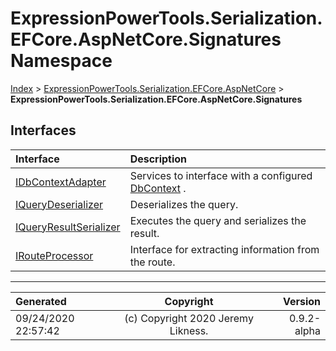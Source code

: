 ﻿# ExpressionPowerTools.Serialization.EFCore.AspNetCore.Signatures Namespace

[Index](../index.md) > [ExpressionPowerTools.Serialization.EFCore.AspNetCore](ExpressionPowerTools.Serialization.EFCore.AspNetCore.a.md) > **ExpressionPowerTools.Serialization.EFCore.AspNetCore.Signatures**

## Interfaces

| Interface | Description |
| :-- | :-- |
| [IDbContextAdapter](ExpressionPowerTools.Serialization.EFCore.AspNetCore.Signatures.IDbContextAdapter.i.md) | Services to interface with a configured [DbContext](https://docs.microsoft.com/dotnet/api/microsoft.entityframeworkcore.dbcontext) . |
| [IQueryDeserializer](ExpressionPowerTools.Serialization.EFCore.AspNetCore.Signatures.IQueryDeserializer.i.md) | Deserializes the query. |
| [IQueryResultSerializer](ExpressionPowerTools.Serialization.EFCore.AspNetCore.Signatures.IQueryResultSerializer.i.md) | Executes the query and serializes the result. |
| [IRouteProcessor](ExpressionPowerTools.Serialization.EFCore.AspNetCore.Signatures.IRouteProcessor.i.md) | Interface for extracting information from the route. |


---

| Generated | Copyright | Version |
| :-- | :-: | --: |
| 09/24/2020 22:57:42 | (c) Copyright 2020 Jeremy Likness. | 0.9.2-alpha |
